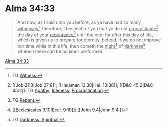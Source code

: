 # Alma 34:33

> And now, as I said unto you before, as ye have had so many <u>witnesses</u>[^a], therefore, I beseech of you that ye do not <u>procrastinate</u>[^b] the day of your <u>repentance</u>[^c] until the end; for after this day of life, which is given us to prepare for eternity, behold, if we do not improve our time while in this life, then cometh the <u>night</u>[^d] of <u>darkness</u>[^e] wherein there can be no labor performed.

[Alma 34:33](https://www.churchofjesuschrist.org/study/scriptures/bofm/alma/34?lang=eng&id=p33#p33)


[^a]: TG [Witness.](https://www.churchofjesuschrist.org/study/scriptures/tg/witness?lang=eng)
[^b]: [[Job 27.8|Job 27:8]]; [[Helaman 13.38|Hel. 13:38]]; [[D&C 45.2|D&C 45:2]]. TG [Apathy](https://www.churchofjesuschrist.org/study/scriptures/tg/apathy?lang=eng); [Idleness](https://www.churchofjesuschrist.org/study/scriptures/tg/idleness?lang=eng); [Procrastination](https://www.churchofjesuschrist.org/study/scriptures/tg/procrastination?lang=eng).
[^c]: TG [Repent.](https://www.churchofjesuschrist.org/study/scriptures/tg/repent?lang=eng)
[^d]: [[Ecclesiastes 9.10|Eccl. 9:10]]; [[John 9.4|John 9:4.]]
[^e]: TG [Darkness, Spiritual.](https://www.churchofjesuschrist.org/study/scriptures/tg/darkness-spiritual?lang=eng)
